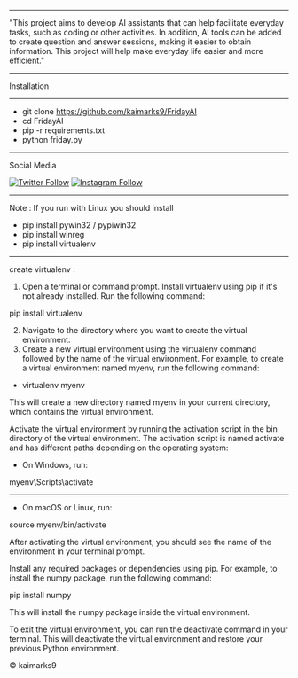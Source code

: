 *** 

"This project aims to develop AI assistants that can help facilitate everyday tasks, such as coding or other activities. In addition, AI tools can be added to create question and answer sessions, making it easier to obtain information. This project will help make everyday life easier and more efficient."


*** 

Installation

*** 

* git clone https://github.com/kaimarks9/FridayAI
* cd FridayAI
* pip -r requirements.txt
* python friday.py

---

Social Media

[![Twitter Follow](https://img.shields.io/twitter/follow/kaimarkss?style=social)](https://twitter.com/kaimarkss)
[![Instagram Follow](https://img.shields.io/twitter/follow/kaimarks9?logo=instagram&style=social)](https://instagram.com/kaimarks9)

*** 

Note : If you run with Linux you should install 


* pip install pywin32 / pypiwin32
* pip install winreg
* pip install virtualenv

***

create virtualenv :

1. Open a terminal or command prompt.
Install virtualenv using pip if it's not already installed. Run the following command:

pip install virtualenv

2. Navigate to the directory where you want to create the virtual environment.
3. Create a new virtual environment using the virtualenv command followed by the name of the virtual 
environment. 
For example, to create a virtual environment named myenv, run the following command:

* virtualenv myenv

This will create a new directory named myenv in your current directory, which contains the virtual environment.

Activate the virtual environment by running the activation script in the bin directory of the virtual environment. The activation script is named activate and has different paths depending on the operating system:

* On Windows, run:

myenv\Scripts\activate

---

* On macOS or Linux, run:

source myenv/bin/activate

After activating the virtual environment, you should see the name of the environment in your terminal prompt.

Install any required packages or dependencies using pip. For example, to install the numpy package, run the following command:

pip install numpy

This will install the numpy package inside the virtual environment.

To exit the virtual environment, you can run the deactivate command in your terminal. This will deactivate the virtual environment and restore your previous Python environment.





&copy; kaimarks9

